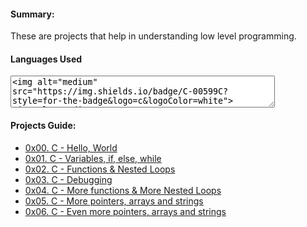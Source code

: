 <h4>Summary: </h4>
These are projects that help in understanding low level programming.

<h4>Languages Used</h4>
<textarea rows="3" cols="50">
<img alt="medium" src="https://img.shields.io/badge/C-00599C?style=for-the-badge&logo=c&logoColor=white">
<img alt="medium" src="https://img.shields.io/badge/Shell_Script-121011?style=for-the-badge&logo=gnu-bash&logoColor=white">
<img alt="medium" src="https://img.shields.io/badge/Markdown-000000?style=for-the-badge&logo=markdown&logoColor=white">
</textarea>

<h4>Projects Guide: </h4>

* [0x00. C - Hello, World](./0x00-hello_world)
* [0x01. C - Variables, if, else, while](./0x01-variables_if_else_while)
* [0x02. C - Functions & Nested Loops](./0x02-functions_nested_loops)
* [0x03. C - Debugging](./0x03-Debugging)
* [0x04. C - More functions & More Nested Loops](./0x04-pointers_arrays_strings)
* [0x05. C - More pointers, arrays and strings](./0x05-pointers_arrays_strings)
* [0x06. C - Even more pointers, arrays and strings](./0x06-pointers_arrays_strings)

